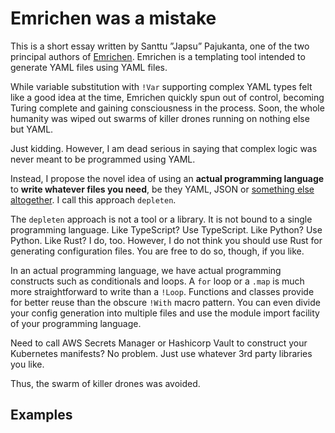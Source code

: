 # Emrichen was a mistake

This is a short essay written by Santtu ”Japsu” Pajukanta, one of the two principal authors of [Emrichen](https://github.com/con2/emrichen). Emrichen is a templating tool intended to generate YAML files using YAML files.

While variable substitution with `!Var` supporting complex YAML types felt like a good idea at the time, Emrichen quickly spun out of control, becoming Turing complete and gaining consciousness in the process. Soon, the whole humanity was wiped out swarms of killer drones running on nothing else but YAML.

Just kidding. However, I am dead serious in saying that complex logic was never meant to be programmed using YAML.

Instead, I propose the novel idea of using an **actual programming language** to **write whatever files you need**, be they YAML, JSON or [something else altogether](https://github.com/con2/redirects/blob/d67af7050da756c2a262ca47111212d29623f559/kubernetes/configmap.in.yaml#L14-L27). I call this approach `depleten`.

The `depleten` approach is not a tool or a library. It is not bound to a single programming language. Like TypeScript? Use TypeScript. Like Python? Use Python. Like Rust? I do, too. However, I do not think you should use Rust for generating configuration files. You are free to do so, though, if you like.

In an actual programming language, we have actual programming constructs such as conditionals and loops. A `for` loop or a `.map` is much more straightforward to write than a `!Loop`. Functions and classes provide for better reuse than the obscure `!With` macro pattern. You can even divide your config generation into multiple files and use the module import facility of your programming language.

Need to call AWS Secrets Manager or Hashicorp Vault to construct your Kubernetes manifests? No problem. Just use whatever 3rd party libraries you like.

Thus, the swarm of killer drones was avoided.

## Examples
